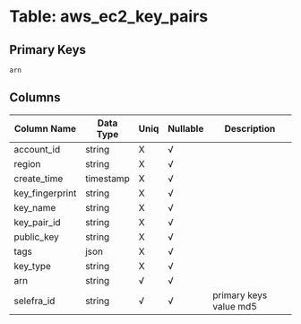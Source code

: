 # Table: aws_ec2_key_pairs

## Primary Keys 

```
arn
```


## Columns 

|  Column Name   |  Data Type  | Uniq | Nullable | Description | 
|  ----  | ----  | ----  | ----  | ---- | 
| account_id | string | X | √ |  | 
| region | string | X | √ |  | 
| create_time | timestamp | X | √ |  | 
| key_fingerprint | string | X | √ |  | 
| key_name | string | X | √ |  | 
| key_pair_id | string | X | √ |  | 
| public_key | string | X | √ |  | 
| tags | json | X | √ |  | 
| key_type | string | X | √ |  | 
| arn | string | √ | √ |  | 
| selefra_id | string | √ | √ | primary keys value md5 | 


